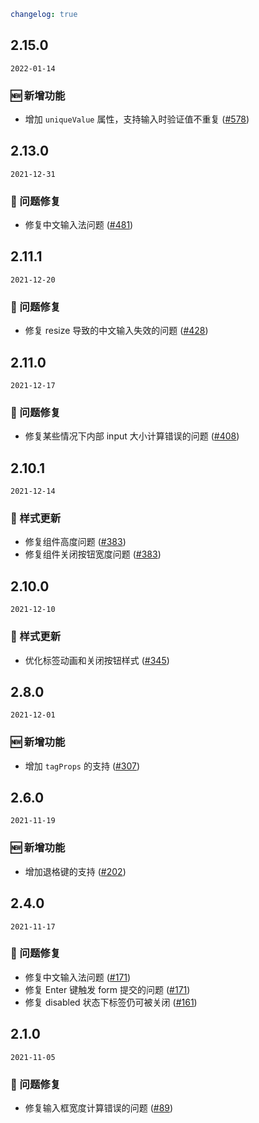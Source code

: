 ```yaml
changelog: true
```

## 2.15.0

`2022-01-14`

### 🆕 新增功能

- 增加 `uniqueValue` 属性，支持输入时验证值不重复 ([#578](https://github.com/arco-design/arco-design-vue/pull/578))


## 2.13.0

`2021-12-31`

### 🐛 问题修复

- 修复中文输入法问题 ([#481](https://github.com/arco-design/arco-design-vue/pull/481))


## 2.11.1

`2021-12-20`

### 🐛 问题修复

- 修复 resize 导致的中文输入失效的问题 ([#428](https://github.com/arco-design/arco-design-vue/pull/428))


## 2.11.0

`2021-12-17`

### 🐛 问题修复

- 修复某些情况下内部 input 大小计算错误的问题 ([#408](https://github.com/arco-design/arco-design-vue/pull/408))


## 2.10.1

`2021-12-14`

### 💅 样式更新

- 修复组件高度问题 ([#383](https://github.com/arco-design/arco-design-vue/pull/383))
- 修复组件关闭按钮宽度问题 ([#383](https://github.com/arco-design/arco-design-vue/pull/383))


## 2.10.0

`2021-12-10`

### 💅 样式更新

- 优化标签动画和关闭按钮样式 ([#345](https://github.com/arco-design/arco-design-vue/pull/345))


## 2.8.0

`2021-12-01`

### 🆕 新增功能

- 增加 `tagProps` 的支持 ([#307](https://github.com/arco-design/arco-design-vue/pull/307))


## 2.6.0

`2021-11-19`

### 🆕 新增功能

- 增加退格键的支持 ([#202](https://github.com/arco-design/arco-design-vue/pull/202))


## 2.4.0

`2021-11-17`

### 🐛 问题修复

- 修复中文输入法问题 ([#171](https://github.com/arco-design/arco-design-vue/pull/171))
- 修复 Enter 键触发 form 提交的问题 ([#171](https://github.com/arco-design/arco-design-vue/pull/171))
- 修复 disabled 状态下标签仍可被关闭 ([#161](https://github.com/arco-design/arco-design-vue/pull/161))


## 2.1.0

`2021-11-05`

### 🐛 问题修复

- 修复输入框宽度计算错误的问题 ([#89](https://github.com/arco-design/arco-design-vue/pull/89))

